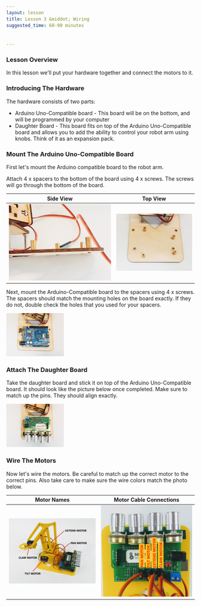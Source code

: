 ```yaml
---
layout: lesson
title: Lesson 3 &middot; Wiring
suggested_time: 60-90 minutes

      
---
```


### Lesson Overview

In this lesson we'll put your hardware together and connect the motors to it.

### Introducing The Hardware

The hardware consists of two parts: 

- Arduino Uno-Compatible board - This board will be on the bottom, and will be programmed by your computer
- Daughter Board - This board fits on top of the Arduino Uno-Compatible board and allows you to add the ability to control your robot arm using knobs.  Think of it as an expansion pack.

### Mount The Arduino Uno-Compatible Board

First let's mount the Arduino compatible board to the robot arm.

Attach 4 x spacers to the bottom of the board using 4 x screws.  The screws will go through the bottom of the board.

|                          Side View                           |                           Top View                           |
| :----------------------------------------------------------: | :----------------------------------------------------------: |
| <img src="1 (4).jpg" style="zoom:55%;" class="image center" /> | <img src="1 (3).jpg" style="zoom:40%;" class="image center" /> |

Next, mount the Arduino-Compatible board to the spacers using 4 x screws.  The spacers should match the mounting holes on the board exactly.  If they do not, double check the holes that you used for your spacers.

<img src="1 (2).jpg" style="zoom:15%;" class="image center" />

### Attach The Daughter Board

Take the daughter board and stick it on top of the Arduino Uno-Compatible board.  It should look like the picture below once completed.  Make sure to match up the pins.  They should align exactly.

<img src="1 (1).jpg" style="zoom:15%;" class="image center" />

### Wire The Motors

Now let's wire the motors.  Be careful to match up the correct motor to the correct pins.  Also take care to make sure the wire colors match the photo below.

|                         Motor Names                          |                   Motor Cable Connections                    |
| :----------------------------------------------------------: | :----------------------------------------------------------: |
| <img src="1_labeled.jpg" style="zoom:30%;" class="image center" /> | <img src="2_labeled.jpg" style="zoom:30%;" class="image center" /> |


